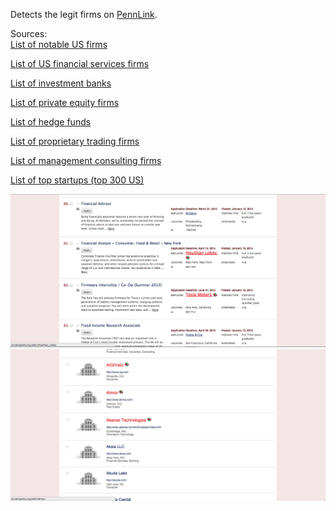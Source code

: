Detects the legit firms on <a href="http://www.vpul.upenn.edu/careerservices/pennlink_jobseekers.php" target="_blank">PennLink</a>.<br>

Sources:<br>
<a href="http://en.wikipedia.org/wiki/List_of_companies_of_the_United_States" target="_blank">List of notable US firms</a>

<a href="http://en.wikipedia.org/wiki/Category:Financial_services_companies_of_the_United_States" target="_blank">List of US financial services firms</a>

<a href="http://en.wikipedia.org/wiki/List_of_investment_banks" target="_blank">List of investment banks</a>

<a href="http://en.wikipedia.org/wiki/List_of_private_equity_firms" target="_blank">List of private equity firms</a>

<a href="http://en.wikipedia.org/wiki/List_of_hedge_funds" target="_blank">List of hedge funds</a>

<a href="http://seekingalpha.com/instablog/10942491-proprietary-trading/2482141-proprietary-trading-firms" target="_blank">List of proprietary trading firms</a>

<a href="http://en.wikipedia.org/wiki/List_of_management_consulting_firms" target="_blank">List of management consulting firms</a>

<a href="http://www.startupranking.com/top/united-states" target="_blank">List of top startups (top 300 US)</a>

![screenshot](screen1.png?raw=true)
![screenshot](screen2.png?raw=true)